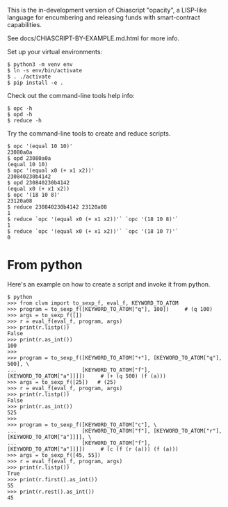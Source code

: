 This is the in-development version of Chiascript "opacity", a LISP-like language for encumbering and releasing funds with smart-contract capabilities.

See docs/CHIASCRIPT-BY-EXAMPLE.md.html for more info.


Set up your virtual environments:

    $ python3 -m venv env
    $ ln -s env/bin/activate
    $ . ./activate
    $ pip install -e .

Check out the command-line tools help info:

    $ opc -h
    $ opd -h
    $ reduce -h

Try the command-line tools to create and reduce scripts.

    $ opc '(equal 10 10)'
    23080a0a
    $ opd 23080a0a
    (equal 10 10)
    $ opc '(equal x0 (+ x1 x2))'
    230840230b4142
    $ opd 230840230b4142
    (equal x0 (+ x1 x2))
    $ opc '(18 10 8)'
    23120a08
    $ reduce 230840230b4142 23120a08
    1
    $ reduce `opc '(equal x0 (+ x1 x2))'` `opc '(18 10 8)'`
    1
    $ reduce `opc '(equal x0 (+ x1 x2))'` `opc '(18 10 7)'`
    0


From python
===========

Here's an example on how to create a script and invoke it from python.

    $ python
    >>> from clvm import to_sexp_f, eval_f, KEYWORD_TO_ATOM
    >>> program = to_sexp_f([KEYWORD_TO_ATOM["q"], 100])     # (q 100)
    >>> args = to_sexp_f([])
    >>> r = eval_f(eval_f, program, args)
    >>> print(r.listp())
    False
    >>> print(r.as_int())
    100
    >>>
    >>> program = to_sexp_f([KEYWORD_TO_ATOM["+"], [KEYWORD_TO_ATOM["q"], 500], \
    ...                     [KEYWORD_TO_ATOM["f"], [KEYWORD_TO_ATOM["a"]]]])     # (+ (q 500) (f (a)))
    >>> args = to_sexp_f([25])   # (25)
    >>> r = eval_f(eval_f, program, args)
    >>> print(r.listp())
    False
    >>> print(r.as_int())
    525
    >>>
    >>> program = to_sexp_f([KEYWORD_TO_ATOM["c"], \
    ...                     [KEYWORD_TO_ATOM["f"], [KEYWORD_TO_ATOM["r"], [KEYWORD_TO_ATOM["a"]]]], \
    ...                     [KEYWORD_TO_ATOM["f"], [KEYWORD_TO_ATOM["a"]]]])     # (c (f (r (a))) (f (a)))
    >>> args = to_sexp_f([45, 55])
    >>> r = eval_f(eval_f, program, args)
    >>> print(r.listp())
    True
    >>> print(r.first().as_int())
    55
    >>> print(r.rest().as_int())
    45
